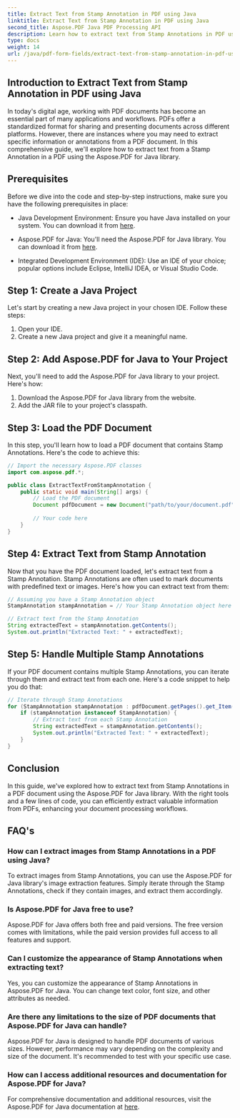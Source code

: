 ```yaml
---
title: Extract Text from Stamp Annotation in PDF using Java
linktitle: Extract Text from Stamp Annotation in PDF using Java
second_title: Aspose.PDF Java PDF Processing API
description: Learn how to extract text from Stamp Annotations in PDF using Java with this comprehensive guide. Use Aspose.PDF for Java for efficient PDF document processing.
type: docs
weight: 14
url: /java/pdf-form-fields/extract-text-from-stamp-annotation-in-pdf-using-java/
---
```


## Introduction to Extract Text from Stamp Annotation in PDF using Java

In today's digital age, working with PDF documents has become an essential part of many applications and workflows. PDFs offer a standardized format for sharing and presenting documents across different platforms. However, there are instances where you may need to extract specific information or annotations from a PDF document. In this comprehensive guide, we'll explore how to extract text from a Stamp Annotation in a PDF using the Aspose.PDF for Java library.

## Prerequisites

Before we dive into the code and step-by-step instructions, make sure you have the following prerequisites in place:

- Java Development Environment: Ensure you have Java installed on your system. You can download it from [here](https://www.java.com/download/).

- Aspose.PDF for Java: You'll need the Aspose.PDF for Java library. You can download it from [here](https://releases.aspose.com/pdf/java/).

- Integrated Development Environment (IDE): Use an IDE of your choice; popular options include Eclipse, IntelliJ IDEA, or Visual Studio Code.

## Step 1: Create a Java Project

Let's start by creating a new Java project in your chosen IDE. Follow these steps:

1. Open your IDE.
2. Create a new Java project and give it a meaningful name.

## Step 2: Add Aspose.PDF for Java to Your Project

Next, you'll need to add the Aspose.PDF for Java library to your project. Here's how:

1. Download the Aspose.PDF for Java library from the website.
2. Add the JAR file to your project's classpath.

## Step 3: Load the PDF Document

In this step, you'll learn how to load a PDF document that contains Stamp Annotations. Here's the code to achieve this:

```java
// Import the necessary Aspose.PDF classes
import com.aspose.pdf.*;

public class ExtractTextFromStampAnnotation {
    public static void main(String[] args) {
        // Load the PDF document
        Document pdfDocument = new Document("path/to/your/document.pdf");
        
        // Your code here
    }
}
```

## Step 4: Extract Text from Stamp Annotation

Now that you have the PDF document loaded, let's extract text from a Stamp Annotation. Stamp Annotations are often used to mark documents with predefined text or images. Here's how you can extract text from them:

```java
// Assuming you have a Stamp Annotation object
StampAnnotation stampAnnotation = // Your Stamp Annotation object here

// Extract text from the Stamp Annotation
String extractedText = stampAnnotation.getContents();
System.out.println("Extracted Text: " + extractedText);
```

## Step 5: Handle Multiple Stamp Annotations

If your PDF document contains multiple Stamp Annotations, you can iterate through them and extract text from each one. Here's a code snippet to help you do that:

```java
// Iterate through Stamp Annotations
for (StampAnnotation stampAnnotation : pdfDocument.getPages().get_Item(1).getAnnotations()) {
    if (stampAnnotation instanceof StampAnnotation) {
        // Extract text from each Stamp Annotation
        String extractedText = stampAnnotation.getContents();
        System.out.println("Extracted Text: " + extractedText);
    }
}
```

## Conclusion

In this guide, we've explored how to extract text from Stamp Annotations in a PDF document using the Aspose.PDF for Java library. With the right tools and a few lines of code, you can efficiently extract valuable information from PDFs, enhancing your document processing workflows.

## FAQ's

### How can I extract images from Stamp Annotations in a PDF using Java?

To extract images from Stamp Annotations, you can use the Aspose.PDF for Java library's image extraction features. Simply iterate through the Stamp Annotations, check if they contain images, and extract them accordingly.

### Is Aspose.PDF for Java free to use?

Aspose.PDF for Java offers both free and paid versions. The free version comes with limitations, while the paid version provides full access to all features and support.

### Can I customize the appearance of Stamp Annotations when extracting text?

Yes, you can customize the appearance of Stamp Annotations in Aspose.PDF for Java. You can change text color, font size, and other attributes as needed.

### Are there any limitations to the size of PDF documents that Aspose.PDF for Java can handle?

Aspose.PDF for Java is designed to handle PDF documents of various sizes. However, performance may vary depending on the complexity and size of the document. It's recommended to test with your specific use case.

### How can I access additional resources and documentation for Aspose.PDF for Java?

For comprehensive documentation and additional resources, visit the Aspose.PDF for Java documentation at [here](https://reference.aspose.com/pdf/java/).
